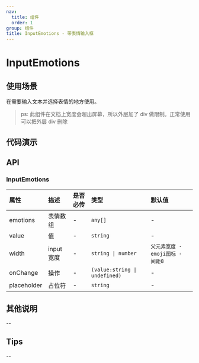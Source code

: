 ```yaml
---
nav:
  title: 组件
  order: 1
group: 组件
title: InputEmotions - 带表情输入框
---
```


# InputEmotions

## 使用场景

在需要输入文本并选择表情的地方使用。

> ps: 此组件在文档上宽度会超出屏幕，所以外层加了 div 做限制。正常使用可以把外层 div 删除

## 代码演示

<code src='./demo/InputEmotions' title='代码'></code>

## API

### InputEmotions

| 属性        | 描述       | 是否必传 | 类型                          | 默认值                           |
| :---------- | :--------- | :------- | :---------------------------- | :------------------------------- |
| emotions    | 表情数组   | -        | `any[]`                       | -                                |
| value       | 值         | -        | `string`                      | -                                |
| width       | input 宽度 | -        | `string \| number`            | `父元素宽度 - emoji图标 - 间距8` |
| onChange    | 操作       | -        | `(value:string \| undefined)` | -                                |
| placeholder | 占位符     | -        | `string`                      | -                                |

## 其他说明

--

## Tips

--
